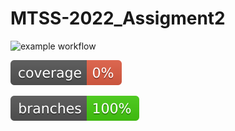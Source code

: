# MTSS-2022_Assigment2

![example workflow](https://github.com/avolpe1998/MTSS-2022_Assigment2/actions/workflows/build.yml/badge.svg)

![Coverage](.github/badges/jacoco.svg)

![Branches](.github/badges/branches.svg)
